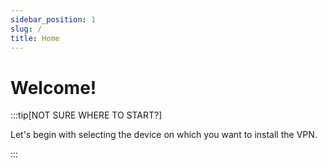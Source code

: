 ```yaml
---
sidebar_position: 1
slug: /
title: Home
---
```


# Welcome!

:::tip[NOT SURE WHERE TO START?]

Let's begin with selecting the device on which you want to install the VPN.

:::